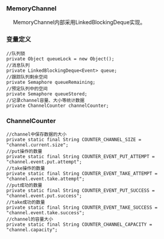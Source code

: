 ### MemoryChannel
&emsp; MemoryChannel内部采用LinkedBlockingDeque实现。
### 变量定义

	//队列锁
	private Object queueLock = new Object();
	//消息队列
	private LinkedBlockingDeque<Event> queue;
	//跟踪队列剩余空间
	private Semaphore queueRemaining;
	//预定队列中的空间
	private Semaphore queueStored;
	//记录channel容量、大小等统计数据
	private ChannelCounter channelCounter;

### ChannelCounter
	
	//channel中保存数据的大小
	private static final String COUNTER_CHANNEL_SIZE = "channel.current.size";
	//put操作的数量
	private static final String COUNTER_EVENT_PUT_ATTEMPT = "channel.event.put.attempt";
	//take操作的数量
	private static final String COUNTER_EVENT_TAKE_ATTEMPT = "channel.event.take.attempt";
	//put成功的数量
	private static final String COUNTER_EVENT_PUT_SUCCESS = "channel.event.put.success";
	//take成功的数量
	private static final String COUNTER_EVENT_TAKE_SUCCESS = "channel.event.take.success";
	//channel的容量大小
	private static final String COUNTER_CHANNEL_CAPACITY = "channel.capacity";